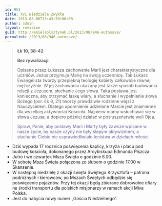 ```yaml
---
id: 951
title: XVI Niedziela Zwykła
date: 2013-08-06T13:43:59+00:00
author: admin
layout: revision
guid: http://anielaolsztynek.pl/2013/08/946-autosave/
permalink: /2013/08/946-autosave/
---
```

> **Łk 10, 38-42**
> 
> **Bez rywalizacji**
> 
> Opisane przez Łukasza zachowanie Marii jest charakterystyczne dla uczniów. Jezus przyjmuje Marię na swoją uczennicę. Tak Łukasz Ewangelista tworzy przepiękną teologię kobiety całkowicie równej mężczyźnie. W jej zachowaniu ukazany jest także sposób budowania relacji z Jezusem, słuchanie Jego słowa. Taka postawa jest konieczna, aby otrzymać łaskę wiary, a słuchanie i wypełnianie słowa Bożego (por. Łk 8, 21) tworzy prawdziwie rodzinne więzi z Nauczycielem. Dlatego upomnienie udzielone Marcie jest znamienne dla wszelkiej aktywności Kościoła. Najpierw mamy wsłuchiwać się w słowa Jezusa, a dopiero później działać w posłuszeństwie woli Ojca.
> 
> <span style="color: #666699;">Spraw, Panie, aby postawy Marii i Marty były zawsze wpisane w nasze życie, by nasze czyny nie były ślepym aktywizmem, a słuchanie Ciebie nie usprawiedliwiało lenistwa w dziełach miłości.</span>

  * <span style="font-style: normal;">Dziś wypada 17 rocznica poświęcenia kaplicy, krzyża i placu pod budowę kościoła, dokonanego przez Arcybiskupa Edmunda Piszcza </span>
  * Jutro i we czwartek Msza Święta o godzinie 8.00.
  * <span style="font-style: normal;">W sobotę Msza Święta połączona ze ślubem o godzinie 17.00 w Skansenie.</span>
  * <span style="font-style: normal;">W następną niedzielę z okazji święta Świętego Krzysztofa &#8211; patrona podróżnych i kierowców, po Mszach Świętych odbędzie się poświęcenie pojazdów. Przy tej okazji będą zbierane dobrowolne ofiary na środki transportu dla polskich misjonarzy w ramach akcji Miva Polska. </span>
  * <span style="font-style: normal;">Jest do nabycia nowy numer &#8222;Gościa Niedzielnego&#8221;.</span>